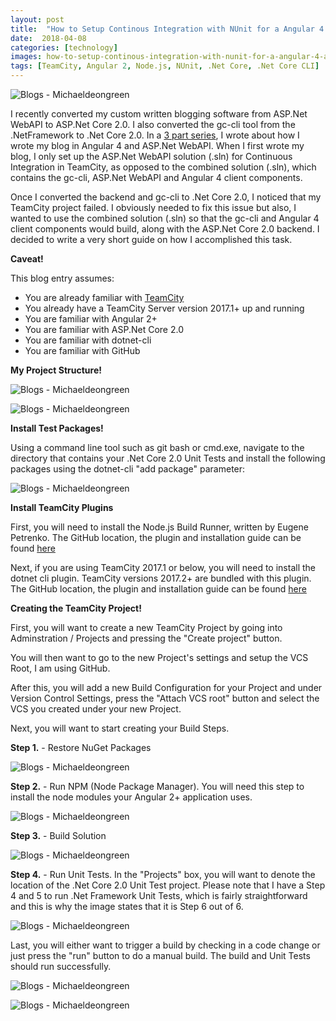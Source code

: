 ```yaml
---
layout: post
title:  "How to Setup Continous Integration with NUnit for a Angular 4 and ASP.Net Core 2.0 Project in TeamCity"
date:  2018-04-08
categories: [technology]
images: how-to-setup-continous-integration-with-nunit-for-a-angular-4-and-asp.net-core-2-0-project-in-teamcity-010.png
tags: [TeamCity, Angular 2, Node.js, NUnit, .Net Core, .Net Core CLI]
---
```


![Blogs - Michaeldeongreen](https://raw.githubusercontent.com/michaeldeongreen/michaeldeongreen.github.io/master/static/img/_posts/how-to-setup-continous-integration-with-nunit-for-a-angular-4-and-asp.net-core-2-0-project-in-teamcity-010.png)

I recently converted my custom written blogging software from ASP.Net WebAPI to ASP.Net Core 2.0. I also converted the gc-cli tool from the .NetFramework to .Net Core 2.0. In a [3 part series](https://blog.michaeldeongreen.com/technology/2017/03/28/replacing-my-wordpress-blog-with-angular-2-and-asp-net-web-api-part-1.html), I wrote about how I wrote my blog in Angular 4 and ASP.Net WebAPI. When I first wrote my blog, I only set up the ASP.Net WebAPI solution (.sln) for Continuous Integration in TeamCity, as opposed to the combined solution (.sln), which contains the gc-cli, ASP.Net WebAPI and Angular 4 client components.  
  
Once I converted the backend and gc-cli to .Net Core 2.0, I noticed that my TeamCity project failed. I obviously needed to fix this issue but also, I wanted to use the combined solution (.sln) so that the gc-cli and Angular 4 client components would build, along with the ASP.Net Core 2.0 backend. I decided to write a very short guide on how I accomplished this task.  
  
**Caveat!**  
  
This blog entry assumes:  
  
* You are already familiar with [TeamCity](https://www.jetbrains.com/teamcity/)
* You already have a TeamCity Server version 2017.1+ up and running
* You are familiar with Angular 2+
* You are familiar with ASP.Net Core 2.0
* You are familiar with dotnet-cli
* You are familiar with GitHub

**My Project Structure!**  
  
![Blogs - Michaeldeongreen](https://raw.githubusercontent.com/michaeldeongreen/michaeldeongreen.github.io/master/static/img/_posts/how-to-setup-continous-integration-with-nunit-for-a-angular-4-and-asp.net-core-2-0-project-in-teamcity-001.png)  
  
![Blogs - Michaeldeongreen](https://raw.githubusercontent.com/michaeldeongreen/michaeldeongreen.github.io/master/static/img/_posts/how-to-setup-continous-integration-with-nunit-for-a-angular-4-and-asp.net-core-2-0-project-in-teamcity-002.png)  
  
**Install Test Packages!**  
  
Using a command line tool such as git bash or cmd.exe, navigate to the directory that contains your .Net Core 2.0 Unit Tests and install the following packages using the dotnet-cli "add package" parameter:  
  
![Blogs - Michaeldeongreen](https://raw.githubusercontent.com/michaeldeongreen/michaeldeongreen.github.io/master/static/img/_posts/how-to-setup-continous-integration-with-nunit-for-a-angular-4-and-asp.net-core-2-0-project-in-teamcity-003.png)  
  
**Install TeamCity Plugins**  
  
First, you will need to install the Node.js Build Runner, written by Eugene Petrenko. The GitHub location, the plugin and installation guide can be found [here](https://github.com/jonnyzzz/TeamCity.Node)  
  
Next, if you are using TeamCity 2017.1 or below, you will need to install the dotnet cli plugin. TeamCity versions 2017.2+ are bundled with this plugin. The GitHub location, the plugin and installation guide can be found [here](https://github.com/JetBrains/teamcity-dotnet-plugin)  
  
**Creating the TeamCity Project!**  
  
First, you will want to create a new TeamCity Project by going into Adminstration / Projects and pressing the "Create project" button.  
  
You will then want to go to the new Project's settings and setup the VCS Root, I am using GitHub.  
  
After this, you will add a new Build Configuration for your Project and under Version Control Settings, press the "Attach VCS root" button and select the VCS you created under your new Project.  
  
Next, you will want to start creating your Build Steps.  
  
**Step 1.** - Restore NuGet Packages  
  
![Blogs - Michaeldeongreen](https://raw.githubusercontent.com/michaeldeongreen/michaeldeongreen.github.io/master/static/img/_posts/how-to-setup-continous-integration-with-nunit-for-a-angular-4-and-asp.net-core-2-0-project-in-teamcity-004.png)  
  
**Step 2.** - Run NPM (Node Package Manager). You will need this step to install the node modules your Angular 2+ application uses.  
  
![Blogs - Michaeldeongreen](https://raw.githubusercontent.com/michaeldeongreen/michaeldeongreen.github.io/master/static/img/_posts/how-to-setup-continous-integration-with-nunit-for-a-angular-4-and-asp.net-core-2-0-project-in-teamcity-005.png)  
  
**Step 3.** - Build Solution  
  
![Blogs - Michaeldeongreen](https://raw.githubusercontent.com/michaeldeongreen/michaeldeongreen.github.io/master/static/img/_posts/how-to-setup-continous-integration-with-nunit-for-a-angular-4-and-asp.net-core-2-0-project-in-teamcity-006.png)  
  
**Step 4.** - Run Unit Tests. In the "Projects" box, you will want to denote the location of the .Net Core 2.0 Unit Test project. Please note that I have a Step 4 and 5 to run .Net Framework Unit Tests, which is fairly straightforward and this is why the image states that it is Step 6 out of 6.  
  
![Blogs - Michaeldeongreen](https://raw.githubusercontent.com/michaeldeongreen/michaeldeongreen.github.io/master/static/img/_posts/how-to-setup-continous-integration-with-nunit-for-a-angular-4-and-asp.net-core-2-0-project-in-teamcity-007.png)  
  
Last, you will either want to trigger a build by checking in a code change or just press the "run" button to do a manual build. The build and Unit Tests should run successfully.  
  
![Blogs - Michaeldeongreen](https://raw.githubusercontent.com/michaeldeongreen/michaeldeongreen.github.io/master/static/img/_posts/how-to-setup-continous-integration-with-nunit-for-a-angular-4-and-asp.net-core-2-0-project-in-teamcity-008.png)  
  
![Blogs - Michaeldeongreen](https://raw.githubusercontent.com/michaeldeongreen/michaeldeongreen.github.io/master/static/img/_posts/how-to-setup-continous-integration-with-nunit-for-a-angular-4-and-asp.net-core-2-0-project-in-teamcity-009.png)
